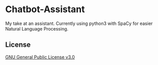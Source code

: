 # Chatbot-Assistant
My take at an assistant. Currently using python3 with SpaCy for easier Natural Language Processing.

## License 
[GNU General Public License v3.0](https://github.com/SmartyPants042/Chatbot-Assistant/blob/master/LICENSE)
